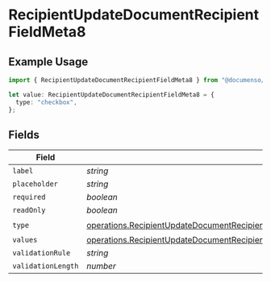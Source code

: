 # RecipientUpdateDocumentRecipientFieldMeta8

## Example Usage

```typescript
import { RecipientUpdateDocumentRecipientFieldMeta8 } from "@documenso/sdk-typescript/models/operations";

let value: RecipientUpdateDocumentRecipientFieldMeta8 = {
  type: "checkbox",
};
```

## Fields

| Field                                                                                                                                                                                                                                                                | Type                                                                                                                                                                                                                                                                 | Required                                                                                                                                                                                                                                                             | Description                                                                                                                                                                                                                                                          |
| -------------------------------------------------------------------------------------------------------------------------------------------------------------------------------------------------------------------------------------------------------------------- | -------------------------------------------------------------------------------------------------------------------------------------------------------------------------------------------------------------------------------------------------------------------- | -------------------------------------------------------------------------------------------------------------------------------------------------------------------------------------------------------------------------------------------------------------------- | -------------------------------------------------------------------------------------------------------------------------------------------------------------------------------------------------------------------------------------------------------------------- |
| `label`                                                                                                                                                                                                                                                              | *string*                                                                                                                                                                                                                                                             | :heavy_minus_sign:                                                                                                                                                                                                                                                   | N/A                                                                                                                                                                                                                                                                  |
| `placeholder`                                                                                                                                                                                                                                                        | *string*                                                                                                                                                                                                                                                             | :heavy_minus_sign:                                                                                                                                                                                                                                                   | N/A                                                                                                                                                                                                                                                                  |
| `required`                                                                                                                                                                                                                                                           | *boolean*                                                                                                                                                                                                                                                            | :heavy_minus_sign:                                                                                                                                                                                                                                                   | N/A                                                                                                                                                                                                                                                                  |
| `readOnly`                                                                                                                                                                                                                                                           | *boolean*                                                                                                                                                                                                                                                            | :heavy_minus_sign:                                                                                                                                                                                                                                                   | N/A                                                                                                                                                                                                                                                                  |
| `type`                                                                                                                                                                                                                                                               | [operations.RecipientUpdateDocumentRecipientFieldMetaDocumentsRecipientsResponse200ApplicationJSONResponseBodyFields8Type](../../models/operations/recipientupdatedocumentrecipientfieldmetadocumentsrecipientsresponse200applicationjsonresponsebodyfields8type.md) | :heavy_check_mark:                                                                                                                                                                                                                                                   | N/A                                                                                                                                                                                                                                                                  |
| `values`                                                                                                                                                                                                                                                             | [operations.RecipientUpdateDocumentRecipientFieldMetaDocumentsRecipientsValues](../../models/operations/recipientupdatedocumentrecipientfieldmetadocumentsrecipientsvalues.md)[]                                                                                     | :heavy_minus_sign:                                                                                                                                                                                                                                                   | N/A                                                                                                                                                                                                                                                                  |
| `validationRule`                                                                                                                                                                                                                                                     | *string*                                                                                                                                                                                                                                                             | :heavy_minus_sign:                                                                                                                                                                                                                                                   | N/A                                                                                                                                                                                                                                                                  |
| `validationLength`                                                                                                                                                                                                                                                   | *number*                                                                                                                                                                                                                                                             | :heavy_minus_sign:                                                                                                                                                                                                                                                   | N/A                                                                                                                                                                                                                                                                  |